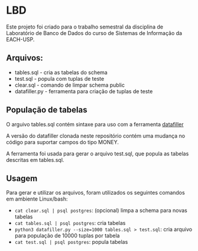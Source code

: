 # LBD
Este projeto foi criado para o trabalho semestral da disciplina de Laboratório de Banco de Dados do curso de Sistemas de Informação da EACH-USP.

## Arquivos:
* tables.sql - cria as tabelas do schema
* test.sql - popula com tuplas de teste
* clear.sql - comando de limpar schema public
* datafiller.py - ferramenta para criação de tuplas de teste

## População de tabelas
O arguivo tables.sql contém sintaxe para uso com a ferramenta [datafiller](https://www.cri.ensmp.fr/people/coelho/datafiller.html)

A versão do datafiller clonada neste repositório contém uma mudança no código para suportar campos do tipo MONEY.

A ferramenta foi usada para gerar o arquivo test.sql, que popula as tabelas descritas em tables.sql.

## Usagem
Para gerar e utilizar os arquivos, foram utilizados os seguintes comandos em ambiente Linux/bash:

* `cat clear.sql | psql postgres`: (opcional) limpa a schema para novas tabelas
* `cat tables.sql | psql postgres`: cria tabelas
* `python3 datafiller.py --size=1000 tables.sql > test.sql`: cria arquivo para população de 10000 tuplas por tabela
* `cat test.sql | psql postgres`: popula tabelas